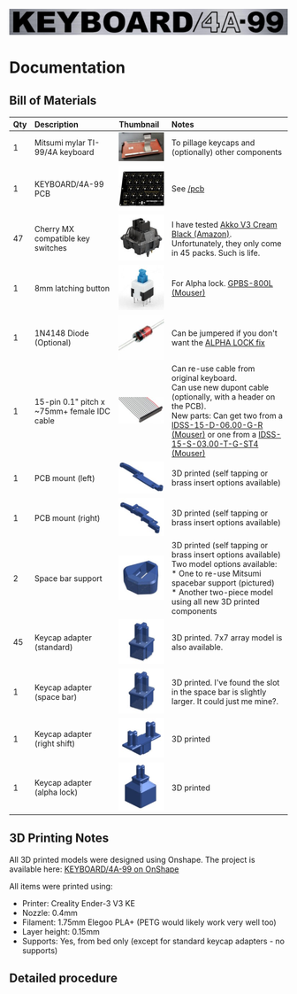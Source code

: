 ![KEYBOARD/4A-99](../img/logo.png)

# Documentation

## Bill of Materials

| Qty  | Description                                 | Thumbnail                                    | Notes                                                                                                                                                                                                                                                                                                                                                                                                                                   |
| :--- | :------------------------------------------ | :------------------------------------------- | :-------------------------------------------------------------------------------------------------------------------------------------------------------------------------------------------------------------------------------------------------------------------------------------------------------------------------------------------------------------------------------------------------------------------------------------- |
| 1    | Mitsumi mylar TI-99/4A keyboard             | ![](img/thumb/mitsumi.jpg)                   | To pillage keycaps and (optionally) other components                                                                                                                                                                                                                                                                                                                                                                                    |
| 1    | KEYBOARD/4A-99 PCB                          | ![](img/thumb/pcb.jpg)                       | See [/pcb](../pcb/)                                                                                                                                                                                                                                                                                                                                                                                                                     |
| 47   | Cherry MX compatible key switches           | ![](img/thumb/akko-switch.jpg)               | I have tested [Akko V3 Cream Black (Amazon)](https://www.amazon.com/Akko-Keyboard-Dustproof-Mechanical-Switches/dp/B0CBK74L29). Unfortunately, they only come in 45 packs. Such is life.                                                                                                                                                                                                                                                |
| 1    | 8mm latching button                         | ![](img/thumb/latching-button.jpg)           | For Alpha lock. [GPBS-800L (Mouser)](https://www.mouser.com/ProductDetail/CW-Industries/GPBS-800L?qs=sajaCoHCXPRO4feefwykvw%3D%3D)                                                                                                                                                                                                                                                                                                      |
| 1    | 1N4148 Diode (Optional)                     | ![](img/thumb/1n4148.jpg)                    | Can be jumpered if you don't want the [ALPHA LOCK fix](http://www.mainbyte.com/ti99/console/alpha_lock.html)                                                                                                                                                                                                                                                                                                                            |
| 1    | 15-pin 0.1" pitch x ~75mm+ female IDC cable | ![](img/thumb/idc-cable.jpg)                 | Can re-use cable from original keyboard.<br>Can use new dupont cable (optionally, with a header on the PCB).<br>New parts: Can get two from a [IDSS-15-D-06.00-G-R (Mouser)](https://www.mouser.com/ProductDetail/Samtec/IDSS-15-D-06.00-G-R?qs=82jvyl5dHWdNzrTJ70gz7A%3D%3D) or one from a [IDSS-15-S-03.00-T-G-ST4 (Mouser)](https://www.mouser.com/ProductDetail/Samtec/IDSS-15-S-03.00-T-G-ST4?qs=9r4v7xj2Lnnz8e%252BG4N9S7g%3D%3D) |
| 1    | PCB mount (left)                            | ![](img/thumb/pcb-mount-left.jpg)            | 3D printed (self tapping or brass insert options available)                                                                                                                                                                                                                                                                                                                                                                             |
| 1    | PCB mount (right)                           | ![](img/thumb/pcb-mount-right.jpg)           | 3D printed (self tapping or brass insert options available)                                                                                                                                                                                                                                                                                                                                                                             |
| 2    | Space bar support                           | ![](img/thumb/space-bar-support.jpg)         | 3D printed (self tapping or brass insert options available)<br>Two model options available:<br> * One to re-use Mitsumi spacebar support (pictured)<br>* Another two-piece model using all new 3D printed components                                                                                                                                                                                                                    |
| 45   | Keycap adapter (standard)                   | ![](img/thumb/keycap-adapter.jpg)            | 3D printed. 7x7 array model is also available.                                                                                                                                                                                                                                                                                                                                                                                          |
| 1    | Keycap adapter (space bar)                  | ![](img/thumb/keycap-adapter.jpg)            | 3D printed. I've found the slot in the space bar is slightly larger. It could just me mine?.                                                                                                                                                                                                                                                                                                                                            |
| 1    | Keycap adapter (right shift)                | ![](img/thumb/keycap-adapter-rshift.jpg)     | 3D printed                                                                                                                                                                                                                                                                                                                                                                                                                              |
| 1    | Keycap adapter (alpha lock)                 | ![](img/thumb/keycap-adapter-alpha-lock.jpg) | 3D printed                                                                                                                                                                                                                                                                                                                                                                                                                              |

## 3D Printing Notes

All 3D printed models were designed using Onshape. The project is available here: [KEYBOARD/4A-99 on OnShape](https://cad.onshape.com/documents/30d24a60e4ff53542fc4ebb4/w/1ff27c22063da5b9cb2d7645/e/a78a0ae34698a1552e1e650e)

All items were printed using:
* Printer: Creality Ender-3 V3 KE
* Nozzle: 0.4mm
* Filament: 1.75mm Elegoo PLA+ (PETG would likely work very well too)
* Layer height: 0.15mm
* Supports: Yes, from bed only (except for standard keycap adapters - no supports)

## Detailed procedure


